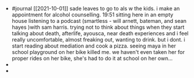 - #journal [[2021-10-01]] sade leaves to go to als w the kids. i make an appointment for alcohol counselling. 19:51 sitting here in an empty house listening to a podcast (smartless - will arnett, bateman, and sean hayes )with sam harris. trying not to think about things when they start talking about death, afterlife, ayousca, near death experiences and i feel really uncomfortable, almost freaking out, wanting to drink. but i dont. i start reading about mediation and cook a pizza. 
  seeing maya in her school playground on her bike killed me. we haven't even taken her for proper rides on her bike, she's had to do it at school on her own...
-
-
